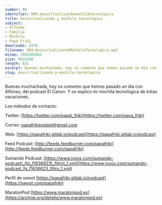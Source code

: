 ```yaml
---
number: 90
identifier: 089.desvirtualizandomochilatecnologica
title: Desvirtualizando y mochila tecnológica
subject:
- Alfondo
- Familia
- Mochila
- Papá Friki
downloads: 2478
filename: 089.DesvirtualizandoMochilaTecnologica.mp3
mtime: 1565365062
size: 9918240
length: 631
excerpt: Buenas muchachada, hoy os comento que hemos pasado un día con Alfonso, del podcast El Canon. Y os explico mi mochila tecnológica de éstas vacaciones.
slug: desvirtualizando-y-mochila-tecnologica
---
```

Buenas muchachada, hoy os comento que hemos pasado un día con Alfonso, del podcast El Canon. Y os explico mi mochila tecnológica de éstas vacaciones.

Los métodos de contacto:  

Twitter: [https://twitter.com/papa\_friki](https://twitter.com/papa_friki)

Correo: [papafrikipodast@gmail.com](https://archive.org/details/papafrikipodast@gmail.com)

Web: [https://papafriki.gitlab.io/podcast](https://papafriki.gitlab.io/podcast)

Feed Podcast: [http://feeds.feedburner.com/papafriki](http://feeds.feedburner.com/papafriki)

Sumando Podcast: [https://www.ivoox.com/sumando-podcast\_fg\_f1636623\_filtro\_1.xml](https://www.ivoox.com/sumando-podcast_fg_f1636623_filtro_1.xml)

Perfil de swoot [https://papafriki.gitlab.io/podcast](https://swoot.com/papafriki)

MaratonPod [https://www.maratonpod.es](https://archive.org/details/www.maratonpod.es)